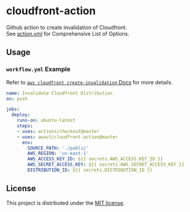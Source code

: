 # cloudfront-action

Github action to create invalidation of Cloudfront.  
See [action.yml](./action.yml) for Comprehensive List of Options.  

## Usage

### `workflow.yml` Example

Refer to [`aws cloudfront create-invalidation` Docs](https://docs.aws.amazon.com/cli/latest/reference/cloudfront/create-invalidation.html) for more details.

```yaml
name: Invalidate Cloudfront Distribution
on: push

jobs:
  deploy:
    runs-on: ubuntu-latest
    steps:
    - uses: actions/checkout@master
    - uses: awact/cloudfront-action@master
      env:
        SOURCE_PATH: './public'
        AWS_REGION: 'us-east-1'
        AWS_ACCESS_KEY_ID: ${{ secrets.AWS_ACCESS_KEY_ID }}
        AWS_SECRET_ACCESS_KEY: ${{ secrets.AWS_SECRET_ACCESS_KEY }}
        DISTRIBUTION_ID: ${{ secrets.DISTRIBUTION_ID }}
```

## License

This project is distributed under the [MIT license](LICENSE.md).
